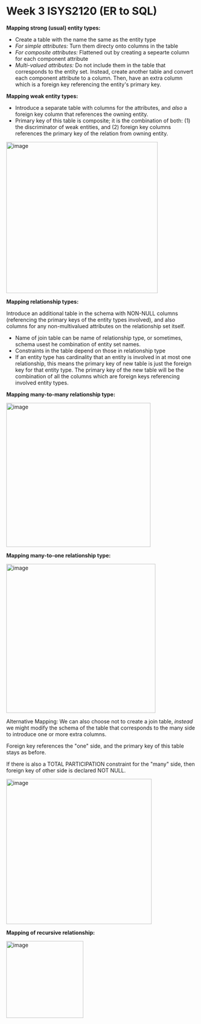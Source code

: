 # Week 3 ISYS2120 (ER to SQL)

**Mapping strong (usual) entity types:**

- Create a table with the name the same as the entity type
- _For simple attributes:_ Turn them directy onto columns in the table
- _For composite attributes:_ Flattened out by creating a sepearte column for each component attribute
- _Multi-valued attributes:_ Do not include them in the table that corresponds to the entity set. Instead, create another table and convert each component attribute to a column. Then, have an extra column which is a foreign key referencing the entity's primary key.

**Mapping weak entity types:**

- Introduce a separate table with columns for the attributes, and _also_ a foreign key column that references the owning entity.
- Primary key of this table is composite; it is the combination of both: (1) the discriminator of weak entities, and (2) foreign key columns references the primary key of the relation from owning entity.

<img width="401" alt="image" src="https://github.com/user-attachments/assets/7559a530-956d-4a69-a607-2a0f98bd03fd">


**Mapping relationship types:**

Introduce an additional table in the schema with NON-NULL columns (referencing the primary keys of the entity types involved), and also columns for any non-multivalued attributes on the relationship set itself.

- Name of join table can be name of relationship type, or sometimes, schema usest he combination of entity set names.
- Constraints in the table depend on those in relationship type
- If an entity type has cardinality that an entity is involved in at most one relationship, this means the primary key of new table is just the foreign key for that entity type. The primary key of the new table will be the combination of all the columns which are foreign keys referencing involved entity types.

**Mapping many-to-many relationship type:**

<img width="382" alt="image" src="https://github.com/user-attachments/assets/dfe77360-8bef-4d90-8431-00c98016a8e9">

**Mapping many-to-one relationship type:**

<img width="395" alt="image" src="https://github.com/user-attachments/assets/35544533-cb61-49fd-8470-12801fde1217">

Alternative Mapping: We can also choose not to create a join table, _instead_ we might modify the schema of the table that corresponds to the many side to introduce one or more extra columns.

Foreign key references the "one" side, and the primary key of this table stays as before.

If there is also a TOTAL PARTICIPATION constraint for the "many" side, then foreign key of other side is declared NOT NULL.

<img width="385" alt="image" src="https://github.com/user-attachments/assets/a9cb7bbb-e826-4553-b864-70cc23ce8881">

**Mapping of recursive relationship:**

<img width="204" alt="image" src="https://github.com/user-attachments/assets/ba8eb7ce-a35d-40d4-8001-e3d2811e0e37">



